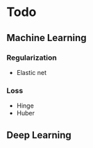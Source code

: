 # Todo 

## Machine Learning

### Regularization

* Elastic net

### Loss

* Hinge
* Huber

## Deep Learning

